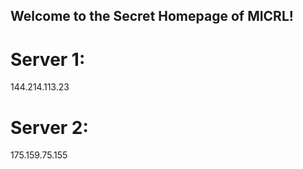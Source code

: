 ## Welcome to the Secret Homepage of MICRL!
# Server 1:
144.214.113.23
# Server 2:
175.159.75.155







